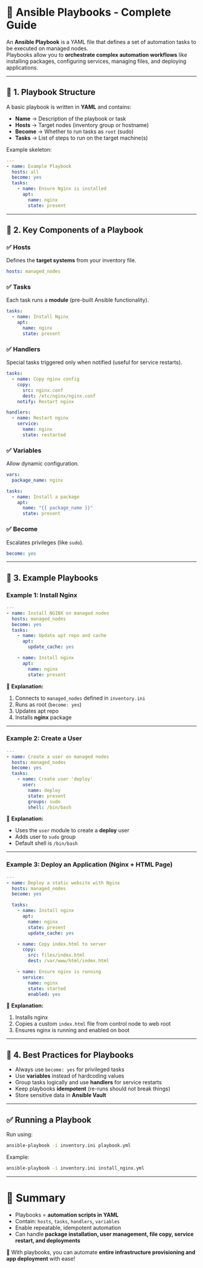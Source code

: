 # 📘 Ansible Playbooks - Complete Guide

An **Ansible Playbook** is a YAML file that defines a set of automation tasks to be executed on managed nodes.  
Playbooks allow you to **orchestrate complex automation workflows** like installing packages, configuring services, managing files, and deploying applications.

---

## 🔹 1. Playbook Structure
A basic playbook is written in **YAML** and contains:

- **Name** → Description of the playbook or task
- **Hosts** → Target nodes (inventory group or hostname)
- **Become** → Whether to run tasks as `root` (sudo)
- **Tasks** → List of steps to run on the target machine(s)

Example skeleton:

```yaml
---
- name: Example Playbook
  hosts: all
  become: yes
  tasks:
    - name: Ensure Nginx is installed
      apt:
        name: nginx
        state: present
```

---

## 🔹 2. Key Components of a Playbook

### ✅ Hosts
Defines the **target systems** from your inventory file.

```yaml
hosts: managed_nodes
```

### ✅ Tasks
Each task runs a **module** (pre-built Ansible functionality).

```yaml
tasks:
  - name: Install Nginx
    apt:
      name: nginx
      state: present
```

### ✅ Handlers
Special tasks triggered only when notified (useful for service restarts).

```yaml
tasks:
  - name: Copy nginx config
    copy:
      src: nginx.conf
      dest: /etc/nginx/nginx.conf
    notify: Restart nginx

handlers:
  - name: Restart nginx
    service:
      name: nginx
      state: restarted
```

### ✅ Variables
Allow dynamic configuration.

```yaml
vars:
  package_name: nginx

tasks:
  - name: Install a package
    apt:
      name: "{{ package_name }}"
      state: present
```

### ✅ Become
Escalates privileges (like `sudo`).

```yaml
become: yes
```

---

## 🔹 3. Example Playbooks

### Example 1: Install Nginx

```yaml
---
- name: Install NGINX on managed nodes
  hosts: managed_nodes
  become: yes
  tasks:
    - name: Update apt repo and cache
      apt:
        update_cache: yes

    - name: Install nginx
      apt:
        name: nginx
        state: present
```

📖 **Explanation:**
1. Connects to `managed_nodes` defined in `inventory.ini`
2. Runs as root (`become: yes`)
3. Updates apt repo
4. Installs **nginx** package

---

### Example 2: Create a User

```yaml
---
- name: Create a user on managed nodes
  hosts: managed_nodes
  become: yes
  tasks:
    - name: Create user 'deploy'
      user:
        name: deploy
        state: present
        groups: sudo
        shell: /bin/bash
```

📖 **Explanation:**
- Uses the `user` module to create a **deploy** user  
- Adds user to `sudo` group  
- Default shell is `/bin/bash`  

---

### Example 3: Deploy an Application (Nginx + HTML Page)

```yaml
---
- name: Deploy a static website with Nginx
  hosts: managed_nodes
  become: yes

  tasks:
    - name: Install nginx
      apt:
        name: nginx
        state: present
        update_cache: yes

    - name: Copy index.html to server
      copy:
        src: files/index.html
        dest: /var/www/html/index.html

    - name: Ensure nginx is running
      service:
        name: nginx
        state: started
        enabled: yes
```

📖 **Explanation:**
1. Installs nginx  
2. Copies a custom `index.html` file from control node to web root  
3. Ensures nginx is running and enabled on boot  

---

## 🔹 4. Best Practices for Playbooks
- Always use `become: yes` for privileged tasks  
- Use **variables** instead of hardcoding values  
- Group tasks logically and use **handlers** for service restarts  
- Keep playbooks **idempotent** (re-runs should not break things)  
- Store sensitive data in **Ansible Vault**  

---

## ✅ Running a Playbook
Run using:

```bash
ansible-playbook -i inventory.ini playbook.yml
```

Example:

```bash
ansible-playbook -i inventory.ini install_nginx.yml
```

---

# 🎯 Summary
- Playbooks = **automation scripts in YAML**
- Contain: `hosts`, `tasks`, `handlers`, `variables`
- Enable repeatable, idempotent automation  
- Can handle **package installation, user management, file copy, service restart, and deployments**  

🚀 With playbooks, you can automate **entire infrastructure provisioning and app deployment** with ease!
